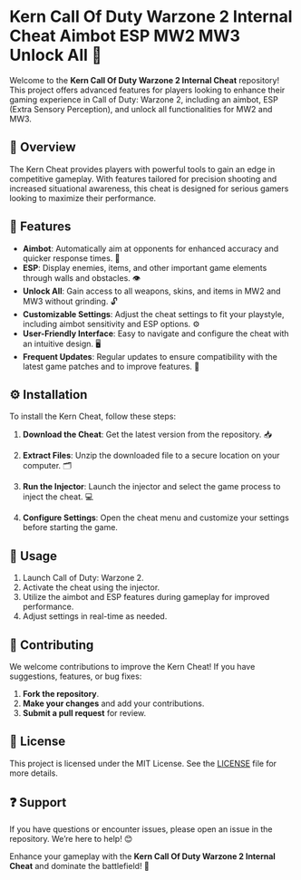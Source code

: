 # Kern Call Of Duty Warzone 2 Internal Cheat Aimbot ESP MW2 MW3 Unlock All 🌟

Welcome to the **Kern Call Of Duty Warzone 2 Internal Cheat** repository! This project offers advanced features for players looking to enhance their gaming experience in Call of Duty: Warzone 2, including an aimbot, ESP (Extra Sensory Perception), and unlock all functionalities for MW2 and MW3.

## 📌 Overview  
The Kern Cheat provides players with powerful tools to gain an edge in competitive gameplay. With features tailored for precision shooting and increased situational awareness, this cheat is designed for serious gamers looking to maximize their performance.

## 🌟 Features  
- **Aimbot**: Automatically aim at opponents for enhanced accuracy and quicker response times. 🎯  
- **ESP**: Display enemies, items, and other important game elements through walls and obstacles. 👁️  
- **Unlock All**: Gain access to all weapons, skins, and items in MW2 and MW3 without grinding. 🔓  
- **Customizable Settings**: Adjust the cheat settings to fit your playstyle, including aimbot sensitivity and ESP options. ⚙️  
- **User-Friendly Interface**: Easy to navigate and configure the cheat with an intuitive design. 🖥️  
- **Frequent Updates**: Regular updates to ensure compatibility with the latest game patches and to improve features. 🔄  

## ⚙️ Installation  
To install the Kern Cheat, follow these steps:

1. **Download the Cheat**: Get the latest version from the repository. 📥  

2. **Extract Files**: Unzip the downloaded file to a secure location on your computer. 🗂️

3. **Run the Injector**: Launch the injector and select the game process to inject the cheat. 💻

4. **Configure Settings**: Open the cheat menu and customize your settings before starting the game.

## 📖 Usage  
1. Launch Call of Duty: Warzone 2.
2. Activate the cheat using the injector.
3. Utilize the aimbot and ESP features during gameplay for improved performance.
4. Adjust settings in real-time as needed.

## 🤝 Contributing  
We welcome contributions to improve the Kern Cheat! If you have suggestions, features, or bug fixes:

1. **Fork the repository**.
2. **Make your changes** and add your contributions.
3. **Submit a pull request** for review.

## 📜 License  
This project is licensed under the MIT License. See the [LICENSE](LICENSE) file for more details.

## ❓ Support  
If you have questions or encounter issues, please open an issue in the repository. We’re here to help! 😊

Enhance your gameplay with the **Kern Call Of Duty Warzone 2 Internal Cheat** and dominate the battlefield! 🌟